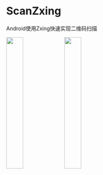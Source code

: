 # ScanZxing
Android使用Zxing快速实现二维码扫描

<img src="https://github.com/yangxch/ScanZxing/raw/master/screenshot/qrcode_scan.jpg" width="30%" height="30%"> <img src="https://github.com/yangxch/ScanZxing/raw/master/screenshot/result.jpg" width="30%" height="30%">
